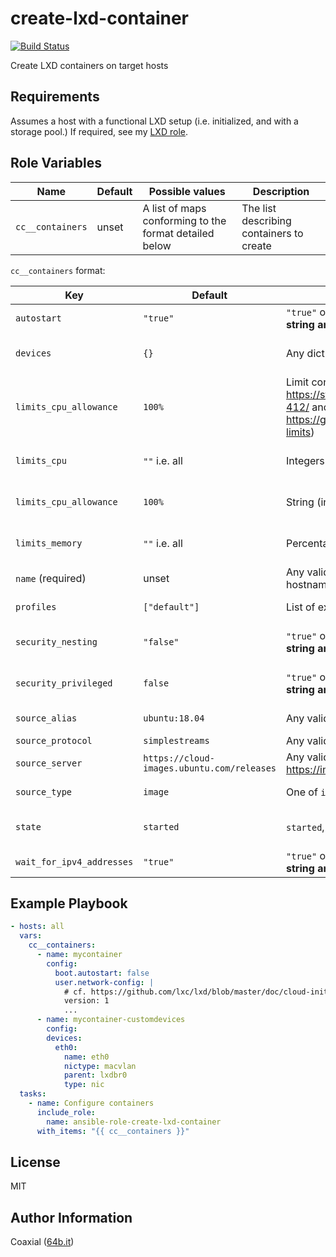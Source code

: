 create-lxd-container
=========
  [![Build Status](https://travis-ci.org/coaxial/ansible-role-create-lxd-container.svg?branch=master)](https://travis-ci.org/coaxial/ansible-role-create-lxd-container)

Create LXD containers on target hosts

Requirements
------------

Assumes a host with a functional LXD setup (i.e. initialized, and with a storage pool.) If required, see my [LXD role](https://github.com/coaxial/ansible-role-lxd).


Role Variables
--------------

Name | Default | Possible values | Description
---|---|---|---
`cc__containers` | unset | A list of maps conforming to the format detailed below | The list describing containers to create

`cc__containers` format:

Key | Default | Possible values | Description
---|---|---|---
`autostart` | `"true"` | `"true"` or `"false"` **Note the double quotes, this needs to be a string and not a boolean** | Sets the `boot.autostart` property for the container (cf. https://github.com/lxc/lxd/blob/master/doc/containers.md)
`devices` | `{}` | Any dict of devices | Configures the devices on the container (cf. https://github.com/lxc/lxd/blob/master/doc/containers.md#devices-configuration)
`limits_cpu_allowance` | `100%` | Limit container's CPU time share (cf. https://stgraber.org/2016/03/26/lxd-2-0-resource-control-412/ and https://github.com/lxc/lxd/blob/master/doc/containers.md#cpu-limits)
`limits_cpu` | `""` i.e. all | Integers | Limit container's CPU/core usage (cf. https://stgraber.org/2016/03/26/lxd-2-0-resource-control-412/ and https://github.com/lxc/lxd/blob/master/doc/containers.md#cpu-limits)
`limits_cpu_allowance` | `100%` | String (including `%` sign) | Limit container's CPU consumption (cf. https://stgraber.org/2016/03/26/lxd-2-0-resource-control-412 and https://github.com/lxc/lxd/blob/master/doc/containers.md#cpu-limits/)
`limits_memory` | `""` i.e. all | Percentage or absolute value in kB, MB, GB, GB, and EB | Limit container's memory footpring (cf. https://stgraber.org/2016/03/26/lxd-2-0-resource-control-412/ and https://github.com/lxc/lxd/blob/master/doc/containers.md)
`name` (required) | unset | Any valid hostname (container names have to be legal hostnames) | The container name
`profiles` | `["default"]` | List of existing profiles in an array | Profiles attached to the container, cf. https://github.com/lxc/lxd/blob/master/doc/rest-api.md#post-1
`security_nesting` | `"false"` | `"true"` or `"false"` **Note the double quotes, this needs to be a string and not a boolean** | Enables nesting (so LXD or Docker can run within a container), cf. https://stgraber.org/2016/04/14/lxd-2-0-lxd-in-lxd-812/ and https://stgraber.org/2016/04/13/lxd-2-0-docker-in-lxd-712/
`security_privileged` | `false` | `"true"` or "`false"` **Note the double quotes, this needs to be a string and not a boolean** | Whether the container is privileged, cf. https://linuxcontainers.org/lxc/manpages//man5/lxc.container.conf.5.html -- search for "privileged"
`source_alias` | `ubuntu:18.04` | Any valid alias | cf. `lxc image list {images:,ubuntu:,mysource:}` and https://images.linuxcontainers.org/
`source_protocol` | `simplestreams` | Any valid protocol (`lxd` or `simplestreams`)
`source_server` | `https://cloud-images.ubuntu.com/releases` | Any valid image server (the `images:` server is at https://images.linuxcontainers.org) | Where will the image be downloaded from
`source_type` | `image` | One of `image`, `migration`, `copy`, or `none` | Describe the source type, cf. https://github.com/lxc/lxd/blob/master/doc/rest-api.md#post-1
`state` | `started` | `started`, `stopped`, `restarted`, `absent`, `frozen` | cf. https://docs.ansible.com/ansible/2.5/modules/lxd_container_module.html?highlight=state
`wait_for_ipv4_addresses` | `"true"` | `"true"` or `"false"` **Note the double quotes, this needs to be a string and not a boolean** | Whether to return from the task before the container has acquired an IPv4 or not


Example Playbook
----------------

```yaml
- hosts: all
  vars:
    cc__containers:
      - name: mycontainer
        config:
          boot.autostart: false
          user.network-config: |
            # cf. https://github.com/lxc/lxd/blob/master/doc/cloud-init.md
            version: 1
            ...
      - name: mycontainer-customdevices
        config:
        devices:
          eth0:
            name: eth0
            nictype: macvlan
            parent: lxdbr0
            type: nic
  tasks:
    - name: Configure containers
      include_role:
        name: ansible-role-create-lxd-container
      with_items: "{{ cc__containers }}"
```

License
-------

MIT

Author Information
------------------

Coaxial ([64b.it](https://64b.it))
